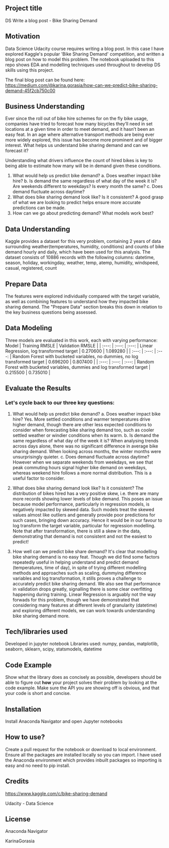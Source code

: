 ## Project title
DS Write a blog post - Bike Sharing Demand

## Motivation
Data Science Udacity course requires writing a blog post. In this case I have explored Kaggle's popular 'Bike Sharing Demand' competition, and written a blog post on how to model this problem. The notebook uploaded to this repo shows EDA and modelling techniques used throughout to develop DS skills using this project.

The final blog post can be found here:
https://medium.com/@karina.gorasia/how-can-we-predict-bike-sharing-demand-45f2cb750c00


## Business Understanding
Ever since the roll out of bike hire schemes for on the fly bike usage, companies have tried to forecast how many bicycles they’ll need in set locations at a given time in order to meet demand, and it hasn’t been an easy feat. In an age where alternative transport methods are being ever more widely explored, this issue has become more prominent and of bigger interest. What helps us understand bike sharing demand and can we forecast it?

Understanding what drivers influence the count of hired bikes is key to being able to estimate how many will be in demand given these conditions.
1. What would help us predict bike demand? 
    a. Does weather impact bike hire?
    b. Is demand the same regardless of what day of the week it is? Are weekends different to weekdays? Is every month the same?
    c. Does demand fluctuate across daytime?
2. What does bike sharing demand look like? Is it consistent? A good grasp of what we are looking to predict helps ensure more accurate predictions can be made.
3. How can we go about predicting demand? What models work best?

## Data Understanding
Kaggle provides a dataset for this very problem, containing 2 years of data surrounding weather(temperatures, humidity, conditions) and counts of bike demand hourly and daily, which have been used for this analysis. The dataset consists of 10886 records with the following columns:
datetime, season, holiday, workingday, weather, temp, atemp, humidity, windspeed, casual, registered, count     

## Prepare Data
The features were explored individually compared with the target variable, as well as combining features to understand how they impacted bike sharing demand. The "Prepare Data" section breaks this down in relation to the key business questions being assessed.

## Data Modeling
Three models are evaluated in this work, each with varying performance:
Model | Training RMSLE | Validation RMSLE | 
| :---: | :---: | :---: | 
Linear Regression, log transformed target | 0.270600 | 1.089280 | 
| :---: | :---: | :---: | 
Random Forest with bucketed variables, no dummies, no log transformed target | 0.696200 | 0.807400 | 
| :---: | :---: | :---: | 
Random Forest with bucketed variables, dummies and log transformed target | 0.215500 | 0.735010 |

## Evaluate the Results

### Let's cycle back to our three key questions:

1. What would help us predict bike demand?
    a. Does weather impact bike hire? 
    Yes. More settled conditions and warmer temperatures drive higher demand, though there are other less expected conditions to consider when forecasting bike sharing demand too, such as cooler settled weather or windier conditions when its warm.
    b. Is demand the same regardless of what day of the week it is? 
    When analysing trends across days alone, there was no significant difference in average bike sharing demand.
    When looking across months, the winter months were unsurprisingly quieter. 
    c. Does demand fluctuate across daytime?
    However when we separate weekends from weekdays, we see that peak commuting hours signal higher bike demand on weekdays, whereas weekend hire follows a more normal distribution. This is a useful factor to consider.

2. What does bike sharing demand look like? Is it consistent?
The distribution of bikes hired has a very positive skew, i.e. there are many more records showing lower levels of bike demand. This poses an issue because model performance, particularly in regression models, is negatively impacted by skewed data. Such models treat the skewed values almost like outliers and generally provide poor predictions for such cases, bringing down accuracy. Hence it would be in our favour to log transform the target variable, particular for regression modelling. Note that after transformation, there is still a skew in the data, demonstrating that demand is not consistent and not the easiest to predict!

3. How well can we predict bike share demand? 
It's clear that modelling bike sharing demand is no easy feat. Though we did find some factors repeatedly useful in helping understand and predict demand (temperatures, time of day), in spite of trying different modelling methods and approaches such as scaling, dummying difference variables and log transformation, it stills proves a challenge to accurately predict bike sharing demand. We also see that performance in validation drops greatly, signalling there is some clear overfitting happening during training. Linear Regression is arguably not the way forwads for this problem, though we have demonstrated that considering many features at different levels of granularity (datetime) and exploring different models, we can work towards understanding bike sharing demand more.

## Tech/libraries used
Developed in jupyter notebook
Libraries used: numpy, pandas, matplotlib, seaborn, sklearn, scipy, statsmodels, datetime

## Code Example
Show what the library does as concisely as possible, developers should be able to figure out **how** your project solves their problem by looking at the code example. Make sure the API you are showing off is obvious, and that your code is short and concise.

## Installation
Install Anaconda Navigator and open Jupyter notebooks

## How to use?
Create a pull request for the notebook or download to local environment. Ensure all the packages are installed locally so you can import. I have used the Anaconda environment which provides inbuilt packages so importing is easy and no need to pip install.

## Credits
https://www.kaggle.com/c/bike-sharing-demand

Udacity - Data Science 

## License
Anaconda Navigator

KarinaGorasia
